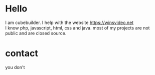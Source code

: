 # Hello
I am cubebuilder. I help with the website https://winsvideo.net
<br>
I know php, javascript, html, css and java. most of my projects are not public and are closed source.
<br> 
# contact
you don't
